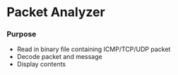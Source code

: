 # Packet Analyzer #

### Purpose ###
* Read in binary file containing ICMP/TCP/UDP packet
* Decode packet and message
* Display contents
